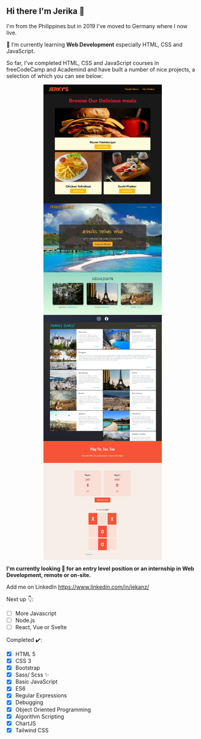 ## Hi there I'm Jerika 👋

I'm from the Philippines but in 2019 I've moved to Germany where I now live.

🌱 I’m currently learning **Web Development** especially HTML, CSS and JavaScript.

<!-- Things that interest me are -->

<!-- I enjoy ... -->

So far, I've completed HTML, CSS and JavaScript courses in freeCodeCamp and Academind and have built a number of nice projects, a selection of which you can see below:

<div style="display: grid; grid-template-column: 1fr 1fr; grid-template-rows: 1fr 1fr; justify-content: center">
  <img src="web_food.png" width="310" height="310" alt="Web Food Page" style="display: inline" />
  <img src="travel_startpage.png" width="310" height="310" alt="Travel Page - Home Page" style="display: inline" />
  <img src="travel_destinations.png" width="310" height="310" alt="Travel Page - Destinations Page" style="display: inline" />
  <img src="tictactoe.png" width="310" height="310" alt="Tic Tac Toe" style="display: inline" />
</div>

**I'm currently looking 👀 for an entry level position or an internship in Web Development, remote or on-site.**

Add me on LinkedIn <https://www.linkedin.com/in/jekanz/>

Next up 👇:

- [ ] More Javascript
- [ ] Node.js
- [ ] React, Vue or Svelte

Completed ✔️:

- [x] HTML 5
- [x] CSS 3
- [x] Bootstrap
- [x] Sass/ Scss ✨
- [x] Basic JavaScript
- [x] ES6
- [x] Regular Expressions
- [x] Debugging
- [x] Object Oriented Programming
- [x] Algorithm Scripting
- [x] ChartJS
- [x] Tailwind CSS

<!--
**jecaps/jecaps** is a ✨ _special_ ✨ repository because its `README.md` (this file) appears on your GitHub profile.

Here are some ideas to get you started:

- 🔭 I’m currently working on ...
- 🌱 I’m currently learning ...
- 👯 I’m looking to collaborate on ...
- 🤔 I’m looking for help with ...
- 💬 Ask me about ...
- 📫 How to reach me: ...
- 😄 Pronouns: ...
- ⚡ Fun fact: ...
-->
